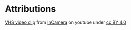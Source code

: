 # Attributions

[VHS video clip](https://www.youtube.com/watch?v=sgHz35ikAkY) from [InCamera](https://www.youtube.com/channel/UC-bqNxEx8Q4Pp-NhDz41eRg) on youtube under [cc BY 4.0](https://creativecommons.org/licenses/by/4.0/)